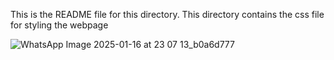 This is the README file for this directory.
This directory contains the css file for styling the webpage

![WhatsApp Image 2025-01-16 at 23 07 13_b0a6d777](https://github.com/user-attachments/assets/bf2bd274-63a1-4108-a190-fe79bca3f006)
